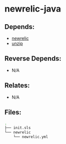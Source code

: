 # newrelic-java

## Depends:

  -  [newrelic](/salt/newrelic)
  -  [unzip](/salt/unzip)

## Reverse Depends:

  -  N/A

## Relates:

  -  N/A

## Files:

```bash
.
├── init.sls
└── newrelic
    └── newrelic.yml
```
